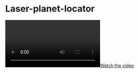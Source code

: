 # Laser-planet-locator
[![Watch the video](https://github.com/vikpascual/Laser-planet-locator/blob/main/video.mp4)](https://github.com/vikpascual/Laser-planet-locator/blob/main/video.mp4)

